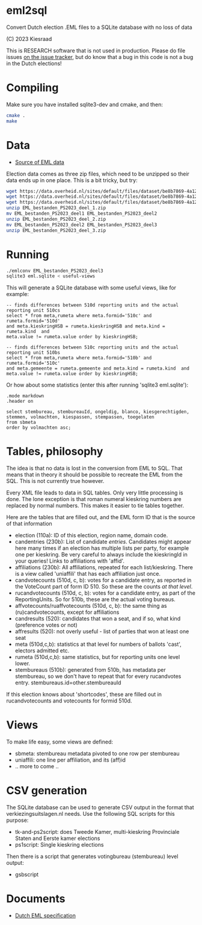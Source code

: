 # eml2sql
Convert Dutch election .EML files to a SQLite database with no loss of data

(C) 2023 Kiesraad

This is RESEARCH software that is not used in production.
Please do file issues [on the issue tracker](https://github.com/berthubert/eml2sql/issues), but do know that a bug in this code is not a bug in the Dutch elections!

# Compiling

Make sure you have installed sqlite3-dev and cmake, and then:

```bash
cmake .
make
```

# Data

 * [Source of EML data](https://data.overheid.nl/community/organization/kiesraad)
 
Election data comes as three zip files, which need to be unzipped so their
data ends up in one place. This is a bit tricky, but try:

```bash
wget https://data.overheid.nl/sites/default/files/dataset/be8b7869-4a12-4446-abab-5cd0a436dc4f/resources/EML_bestanden_PS2023_deel_1.zip
wget https://data.overheid.nl/sites/default/files/dataset/be8b7869-4a12-4446-abab-5cd0a436dc4f/resources/EML_bestanden_PS2023_deel_2.zip
wget https://data.overheid.nl/sites/default/files/dataset/be8b7869-4a12-4446-abab-5cd0a436dc4f/resources/EML_bestanden_PS2023_deel_3.zip
unzip EML_bestanden_PS2023_deel_1.zip
mv EML_bestanden_PS2023_deel1 EML_bestanden_PS2023_deel2
unzip EML_bestanden_PS2023_deel_2.zip
mv EML_bestanden_PS2023_deel2 EML_bestanden_PS2023_deel3
unzip EML_bestanden_PS2023_deel_3.zip
``` 

# Running

```bash
./emlconv EML_bestanden_PS2023_deel3
sqlite3 eml.sqlite < useful-views
```

This will generate a SQLite database with some useful views, like for
example:

```
-- finds differences between 510d reporting units and the actual reporting unit 510cs
select * from meta,rumeta where meta.formid='510c' and rumeta.formid='510d'
and meta.kieskringHSB = rumeta.kieskringHSB and meta.kind = rumeta.kind  and
meta.value != rumeta.value order by kieskringHSB;

-- finds differences between 510c reporting units and the actual reporting unit 510bs
select * from meta,rumeta where meta.formid='510b' and rumeta.formid='510c'
and meta.gemeente = rumeta.gemeente and meta.kind = rumeta.kind  and
meta.value != rumeta.value order by kieskringHSB;
```

Or how about some statistics (enter this after running 'sqlite3
eml.sqlite'):

```
.mode markdown
.header on

select stembureau, stembureauId, ongeldig, blanco, kiesgerechtigden,
stemmen, volmachten, kiespassen, stempassen, toegelaten 
from sbmeta 
order by volmachten asc;
```

# Tables, philosophy
The idea is that no data is lost in the conversion from EML to SQL. That
means that in theory it should be possible to recreate the EML from the SQL.
This is not currently true however.

Every XML file leads to data in SQL tables. Only very little processing is
done. The lone exception is that roman numeral kieskring numbers are
replaced by normal numbers. This makes it easier to tie tables together.

Here are the tables that are filled out, and the EML form ID that is the
source of that information

 * election (110a): ID of this election, region name, domain code.
 * candentries (230b): List of candidate *entries*. Candidates might appear
   here many times if an election has multiple lists per party, for example
   one per kieskring. Be very careful to always include the kieskringId in
   your queries! Links to affiliations with 'affid'. 
 * affiliations (230b): All affiliations, repeated for each list/kieskring.
   There is a view called 'uniaffili' that has each affiliation just once.
 * candvotecounts (510d, c, b): votes for a candidate entry, as reported in
   the VoteCount part of form ID 510. So these are the counts *at that
   level*. 
 * rucandvotecounts (510d, c, b): votes for a candidate entry, as part of
   the ReportingUnits. So for 510b, these are the actual voting bureaus.
 * affvotecounts/ruaffvotecounts (510d, c, b): the same thing as
   (ru)candvotecounts, except for affiliations
 * candresults (520): candidates that won a seat, and if so, what kind
   (preference votes or not)
 * affresults (520): not overly useful - list of parties that won at least
   one seat
 * meta (510d,c,b): statistics at that level for numbers of ballots 'cast',
   electors admitted etc.
 * rumeta (510d,c,b): same statistics, but for reporting units one level
   lower.
 * stembureaus (510b): generated from 510b, has metadata per stembureau, so
   we don't have to repeat that for every rucandvotes entry.
   stembureaus.id=other.stembureauId

If this election knows about 'shortcodes', these are filled out in
rucandvotecounts and votecounts for formid 510d.

# Views
To make life easy, some views are defined:

 * sbmeta: stembureau metadata pivoted to one row per stembureau
 * uniaffili: one line per affiliation, and its (aff)id
 * .. more to come ..

# CSV generation
The SQLite database can be used to generate CSV output in the format that
verkiezingsuitslagen.nl needs. Use the following SQL scripts for this
purpose:

 * tk-and-ps2script: does Tweede Kamer, multi-kieskring Provinciale Staten
   and Eerste kamer elections
 * ps1script: Single kieskring elections

Then there is a script that generates votingbureau (stembureau) level
output:

 * gsbscript



# Documents

 * [Dutch EML specification](https://www.kiesraad.nl/binaries/kiesraad/documenten/formulieren/2016/osv/eml-bestanden/specificatiedocument-eml_nl-versie-1.0a/specificatiedocument-eml-nl-1.0.a.pdf)

